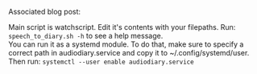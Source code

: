 Associated blog post:  

Main script is watchscript. Edit it's contents with your filepaths.
Run:
``speech_to_diary.sh -h``
to see a help message.  
You can run it as a systemd module. To do that, make sure to
specify a correct path in audiodiary.service
and copy it to ~/.config/systemd/user. Then run:
``systemctl --user enable audiodiary.service``

